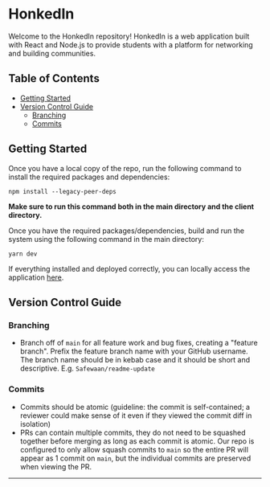 # HonkedIn
Welcome to the HonkedIn repository! HonkedIn is a web application built with React and Node.js to provide students with a platform for networking and building communities. 

## Table of Contents
* [Getting Started](#getting-started)
* [Version Control Guide](#version-control-guide)
  * [Branching](#branching)
  * [Commits](#commits)

## Getting Started

Once you have a local copy of the repo, run the following command to install the required packages and dependencies:
```
npm install --legacy-peer-deps
```

**Make sure to run this command both in the main directory and the client directory.** 

Once you have the required packages/dependencies, build and run the system using the following command in the main directory:
```
yarn dev
```

If everything installed and deployed correctly, you can locally access the application [here](http://localhost:3000/).

## Version Control Guide

### Branching
* Branch off of `main` for all feature work and bug fixes, creating a "feature branch". Prefix the feature branch name with your GitHub username. The branch name should be in kebab case and it should be short and descriptive. E.g. `Safewaan/readme-update`

### Commits
* Commits should be atomic (guideline: the commit is self-contained; a reviewer could make sense of it even if they viewed the commit diff in isolation)
* PRs can contain multiple commits, they do not need to be squashed together before merging as long as each commit is atomic. Our repo is configured to only allow squash commits to `main` so the entire PR will appear as 1 commit on `main`, but the individual commits are preserved when viewing the PR.

---